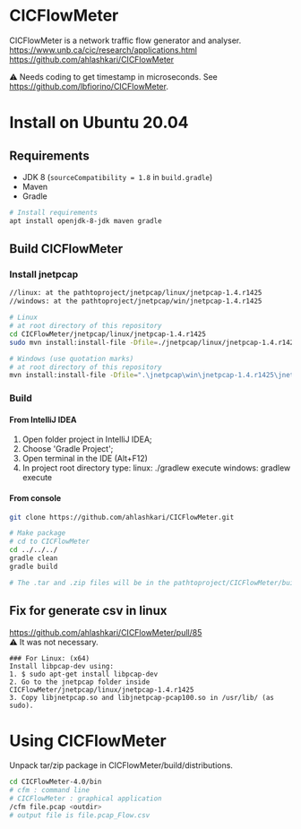 # CICFlowMeter
CICFlowMeter is a network traffic flow generator and analyser.  
https://www.unb.ca/cic/research/applications.html  
https://github.com/ahlashkari/CICFlowMeter  

:warning: Needs coding to get timestamp in microseconds. See https://github.com/lbfiorino/CICFlowMeter.

# Install on Ubuntu 20.04

## Requirements
- JDK 8 (`sourceCompatibility = 1.8` in `build.gradle`)
- Maven
- Gradle

```bash
# Install requirements
apt install openjdk-8-jdk maven gradle
```

## Build CICFlowMeter

### Install jnetpcap
```bash
//linux: at the pathtoproject/jnetpcap/linux/jnetpcap-1.4.r1425
//windows: at the pathtoproject/jnetpcap/win/jnetpcap-1.4.r1425

# Linux
# at root directory of this repository
cd CICFlowMeter/jnetpcap/linux/jnetpcap-1.4.r1425
sudo mvn install:install-file -Dfile=./jnetpcap/linux/jnetpcap-1.4.r1425/jnetpcap.jar -DgroupId=org.jnetpcap -DartifactId=jnetpcap -Dversion=1.4.1 -Dpackaging=jar

# Windows (use quotation marks)
# at root directory of this repository
mvn install:install-file -Dfile=".\jnetpcap\win\jnetpcap-1.4.r1425\jnetpcap.jar" -DgroupId="org.jnetpcap" -DartifactId=jnetpcap -Dversion="1.4.1" -Dpackaging=jar
```

### Build

#### From IntelliJ IDEA
1. Open folder project in IntelliJ IDEA;
2. Choose 'Gradle Project';
3. Open terminal in the IDE (Alt+F12)
4. In project root directory type: 
   linux: ./gradlew execute
   windows: gradlew execute


#### From console 
```bash
git clone https://github.com/ahlashkari/CICFlowMeter.git

# Make package
# cd to CICFlowMeter
cd ../../../
gradle clean
gradle build

# The .tar and .zip files will be in the pathtoproject/CICFlowMeter/build/distributions
```

## Fix for generate csv in linux 
https://github.com/ahlashkari/CICFlowMeter/pull/85  
:warning: It was not necessary. 

```
### For Linux: (x64)
Install libpcap-dev using:
1. $ sudo apt-get install libpcap-dev
2. Go to the jnetpcap folder inside CICFlowMeter/jnetpcap/linux/jnetpcap-1.4.r1425
3. Copy libjnetpcap.so and libjnetpcap-pcap100.so in /usr/lib/ (as sudo).
```


# Using CICFlowMeter

Unpack tar/zip package in CICFlowMeter/build/distributions.
```bash
cd CICFlowMeter-4.0/bin
# cfm : command line
# CICFlowMeter : graphical application
/cfm file.pcap <outdir>
# output file is file.pcap_Flow.csv
```
